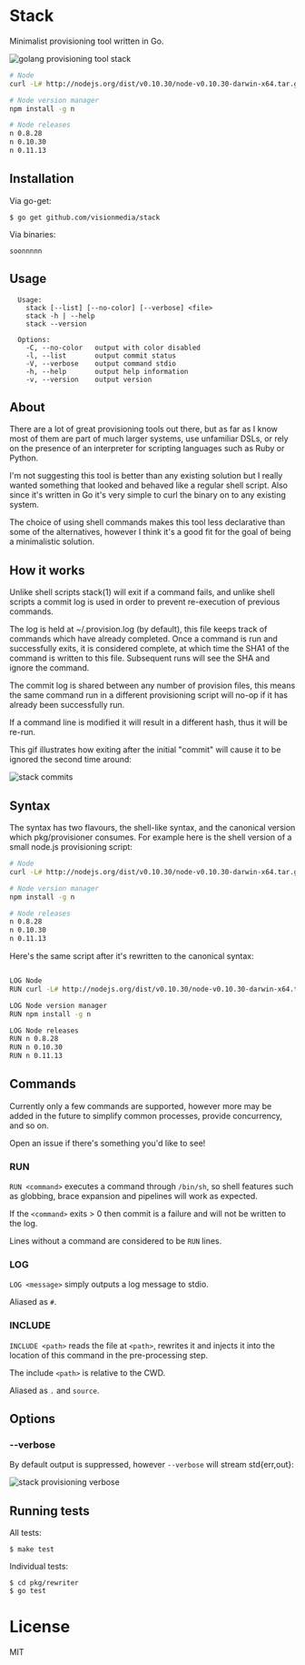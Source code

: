 
# Stack

 Minimalist provisioning tool written in Go.

 ![golang provisioning tool stack](https://dl.dropboxusercontent.com/u/6396913/stack/provision.gif)

```sh
# Node
curl -L# http://nodejs.org/dist/v0.10.30/node-v0.10.30-darwin-x64.tar.gz | tar -zx --strip 1 -C /usr/local

# Node version manager
npm install -g n

# Node releases
n 0.8.28
n 0.10.30
n 0.11.13
```

## Installation

 Via go-get:

```
$ go get github.com/visionmedia/stack
```

 Via binaries:

```
soonnnnn
```

## Usage

```
  Usage:
    stack [--list] [--no-color] [--verbose] <file>
    stack -h | --help
    stack --version

  Options:
    -C, --no-color   output with color disabled
    -l, --list       output commit status
    -V, --verbose    output command stdio
    -h, --help       output help information
    -v, --version    output version
```

## About

 There are a lot of great provisioning tools out there, but as far as
 I know most of them are part of much larger systems, use unfamiliar DSLs,
 or rely on the presence of an interpreter for scripting languages such as Ruby or Python.

 I'm not suggesting this tool is better than any existing solution but I really wanted
 something that looked and behaved like a regular shell script. Also since it's written in Go it's very simple to curl the binary on to any existing system.

 The choice of using shell commands makes this tool less declarative than
 some of the alternatives, however I think it's a good fit for the goal
 of being a minimalistic solution.

## How it works

 Unlike shell scripts stack(1) will exit if a command fails, and unlike
 shell scripts a commit log is used in order to prevent re-execution of
 previous commands.

 The log is held at ~/.provision.log (by default), this file keeps
 track of commands which have already completed. Once a command is run
 and successfully exits, it is considered complete, at which time the
 SHA1 of the command is written to this file. Subsequent runs will see
 the SHA and ignore the command.

 The commit log is shared between any number of provision files, this
 means the same command run in a different provisioning script will
 no-op if it has already been successfully run.

 If a command line is modified it will result in a different hash,
 thus it will be re-run.

 This gif illustrates how exiting after the initial "commit" will cause it to be ignored
 the second time around:

 ![stack commits](https://dl.dropboxusercontent.com/u/6396913/stack/provision-commits.gif)

## Syntax

 The syntax has two flavours, the shell-like syntax, and the canonical version which pkg/provisioner consumes. For example here is the shell version of a small node.js provisioning script:

```sh
# Node
curl -L# http://nodejs.org/dist/v0.10.30/node-v0.10.30-darwin-x64.tar.gz | tar -zx --strip 1 -C /usr/local

# Node version manager
npm install -g n

# Node releases
n 0.8.28
n 0.10.30
n 0.11.13
```

 Here's the same script after it's rewritten to the canonical syntax:

```sh

LOG Node
RUN curl -L# http://nodejs.org/dist/v0.10.30/node-v0.10.30-darwin-x64.tar.gz | tar -zx --strip 1 -C /usr/local

LOG Node version manager
RUN npm install -g n

LOG Node releases
RUN n 0.8.28
RUN n 0.10.30
RUN n 0.11.13
```

## Commands

 Currently only a few commands are supported, however more
 may be added in the future to simplify common processes,
 provide concurrency, and so on.

 Open an issue if there's something you'd like to see!

### RUN <command>

  `RUN <command>` executes a command through `/bin/sh`, so shell
  features such as globbing, brace expansion and pipelines will
  work as expected.

  If the `<command>` exits > 0 then commit is a failure and will
  not be written to the log.

  Lines without a command are considered to be `RUN` lines.

### LOG <message>

  `LOG <message>` simply outputs a log message to stdio.

  Aliased as `#`.

### INCLUDE <path>

  `INCLUDE <path>` reads the file at `<path>`, rewrites it
  and injects it into the location of this command in the
  pre-processing step.

  The include `<path>` is relative to the CWD.

  Aliased as `.` and `source`.

## Options

### --verbose

  By default output is suppressed, however `--verbose` will stream std{err,out}:

  ![stack provisioning verbose](https://dl.dropboxusercontent.com/u/6396913/stack/provision-verbose.gif)

## Running tests

 All tests:

```
$ make test
```

 Individual tests:

```
$ cd pkg/rewriter
$ go test
```

# License

 MIT
